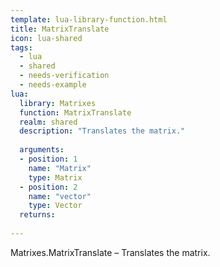 ```yaml
---
template: lua-library-function.html
title: MatrixTranslate
icon: lua-shared
tags:
  - lua
  - shared
  - needs-verification
  - needs-example
lua:
  library: Matrixes
  function: MatrixTranslate
  realm: shared
  description: "Translates the matrix."
  
  arguments:
  - position: 1
    name: "Matrix"
    type: Matrix
  - position: 2
    name: "vector"
    type: Vector
  returns:
    
---
```


<div class="lua__search__keywords">
Matrixes.MatrixTranslate &#x2013; Translates the matrix.
</div>
